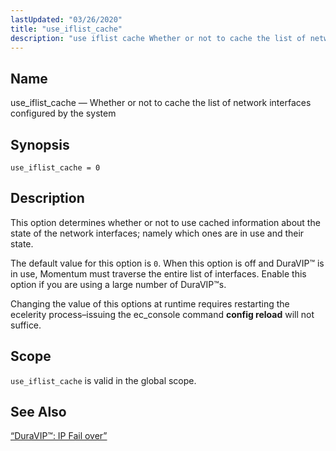 ```yaml
---
lastUpdated: "03/26/2020"
title: "use_iflist_cache"
description: "use iflist cache Whether or not to cache the list of network interfaces configured by the system use iflist cache 0 This option determines whether or not to use cached information about the state of the network interfaces namely which ones are in use and their state The default value..."
---
```


<a name="conf.ref.use_iflist_cache"></a> 
## Name

use_iflist_cache — Whether or not to cache the list of network interfaces configured by the system

## Synopsis

`use_iflist_cache = 0`

<a name="idp12353504"></a> 
## Description

This option determines whether or not to use cached information about the state of the network interfaces; namely which ones are in use and their state.

The default value for this option is `0`. When this option is off and DuraVIP™ is in use, Momentum must traverse the entire list of interfaces. Enable this option if you are using a large number of DuraVIP™s.

Changing the value of this options at runtime requires restarting the ecelerity process–issuing the ec_console command **config reload**        will not suffice.

<a name="idp12358304"></a> 
## Scope

`use_iflist_cache` is valid in the global scope.

<a name="idp12360336"></a> 
## See Also

[“DuraVIP™: IP Fail over”](/momentum/3/3-reference/3-reference-cluster-config-duravip)